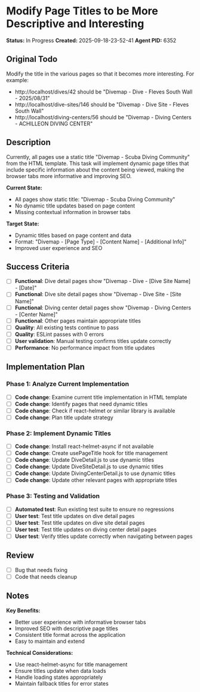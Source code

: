 # Modify Page Titles to be More Descriptive and Interesting

**Status:** In Progress
**Created:** 2025-09-18-23-52-41
**Agent PID:** 6352

## Original Todo

Modify the title in the various pages so that it becomes more interesting. For example:
- http://localhost/dives/42 should be "Divemap - Dive - Fleves South Wall - 2025/08/31"
- http://localhost/dive-sites/146 should be "Divemap - Dive Site - Fleves South Wall"
- http://localhost/diving-centers/56 should be "Divemap - Diving Centers - ACHILLEON DIVING CENTER"

## Description

Currently, all pages use a static title "Divemap - Scuba Diving Community" from the HTML template. This task will implement dynamic page titles that include specific information about the content being viewed, making the browser tabs more informative and improving SEO.

**Current State:**
- All pages show static title: "Divemap - Scuba Diving Community"
- No dynamic title updates based on page content
- Missing contextual information in browser tabs

**Target State:**
- Dynamic titles based on page content and data
- Format: "Divemap - [Page Type] - [Content Name] - [Additional Info]"
- Improved user experience and SEO

## Success Criteria

- [ ] **Functional**: Dive detail pages show "Divemap - Dive - [Dive Site Name] - [Date]"
- [ ] **Functional**: Dive site detail pages show "Divemap - Dive Site - [Site Name]"
- [ ] **Functional**: Diving center detail pages show "Divemap - Diving Centers - [Center Name]"
- [ ] **Functional**: Other pages maintain appropriate titles
- [ ] **Quality**: All existing tests continue to pass
- [ ] **Quality**: ESLint passes with 0 errors
- [ ] **User validation**: Manual testing confirms titles update correctly
- [ ] **Performance**: No performance impact from title updates

## Implementation Plan

### Phase 1: Analyze Current Implementation

- [ ] **Code change**: Examine current title implementation in HTML template
- [ ] **Code change**: Identify pages that need dynamic titles
- [ ] **Code change**: Check if react-helmet or similar library is available
- [ ] **Code change**: Plan title update strategy

### Phase 2: Implement Dynamic Titles

- [ ] **Code change**: Install react-helmet-async if not available
- [ ] **Code change**: Create usePageTitle hook for title management
- [ ] **Code change**: Update DiveDetail.js to use dynamic titles
- [ ] **Code change**: Update DiveSiteDetail.js to use dynamic titles
- [ ] **Code change**: Update DivingCenterDetail.js to use dynamic titles
- [ ] **Code change**: Update other relevant pages with appropriate titles

### Phase 3: Testing and Validation

- [ ] **Automated test**: Run existing test suite to ensure no regressions
- [ ] **User test**: Test title updates on dive detail pages
- [ ] **User test**: Test title updates on dive site detail pages
- [ ] **User test**: Test title updates on diving center detail pages
- [ ] **User test**: Verify titles update correctly when navigating between pages

## Review

- [ ] Bug that needs fixing
- [ ] Code that needs cleanup

## Notes

**Key Benefits:**
- Better user experience with informative browser tabs
- Improved SEO with descriptive page titles
- Consistent title format across the application
- Easy to maintain and extend

**Technical Considerations:**
- Use react-helmet-async for title management
- Ensure titles update when data loads
- Handle loading states appropriately
- Maintain fallback titles for error states
